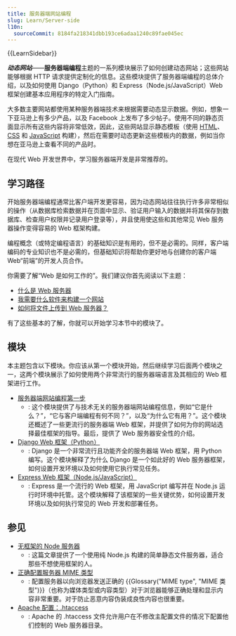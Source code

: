 ```yaml
---
title: 服务器端网站编程
slug: Learn/Server-side
l10n:
  sourceCommit: 8184fa218341dbb193ce6adaa1240c89fae045ec
---
```


{{LearnSidebar}}

**_动态网站_**——**服务器端编程**主题的一系列模块展示了如何创建动态网站；这些网站能够根据 HTTP 请求提供定制化的信息。这些模块提供了服务器端编程的总体介绍，以及如何使用 Django（Python）和 Express（Node.js/JavaScript）Web 框架创建基本应用程序的特定入门指南。

大多数主要网站都使用某种服务器端技术来根据需要动态显示数据。例如，想象一下亚马逊上有多少产品，以及 Facebook 上发布了多少帖子。使用不同的静态页面显示所有这些内容将非常低效，因此，这些网站显示静态模板（使用 [HTML](/zh-CN/docs/Learn/HTML)、[CSS](/zh-CN/docs/Learn/CSS) 和 [JavaScript](/zh-CN/docs/Learn/JavaScript) 构建），然后在需要时动态更新这些模板内的数据，例如当你想在亚马逊上查看不同的产品时。

在现代 Web 开发世界中，学习服务器端开发是非常推荐的。

## 学习路径

开始服务器端编程通常比客户端开发更容易，因为动态网站往往执行许多非常相似的操作（从数据库检索数据并在页面中显示、验证用户输入的数据并将其保存到数据库、检查用户权限并记录用户登录等），并且使用使这些和其他常见 Web 服务器操作变得容易的 Web 框架构建。

编程概念（或特定编程语言）的基础知识是有用的，但不是必需的。同样，客户端编码的专业知识也不是必需的，但基础知识将帮助你更好地与创建你的客户端 Web“前端”的开发人员合作。

你需要了解“Web 是如何工作的”。我们建议你首先阅读以下主题：

- [什么是 Web 服务器](/zh-CN/docs/Learn/Common_questions/Web_mechanics/What_is_a_web_server)
- [我需要什么软件来构建一个网站](/zh-CN/docs/Learn/Common_questions/Tools_and_setup/What_software_do_I_need)
- [如何将文件上传到 Web 服务器？](/zh-CN/docs/Learn/Common_questions/Tools_and_setup/Upload_files_to_a_web_server)

有了这些基本的了解，你就可以开始学习本节中的模块了。

## 模块

本主题包含以下模块。你应该从第一个模块开始，然后继续学习后面两个模块之一，这两个模块展示了如何使用两个非常流行的服务器端语言及其相应的 Web 框架进行工作。

- [服务器端网站编程第一步](/zh-CN/docs/Learn/Server-side/First_steps)
  - : 这个模块提供了与技术无关的服务器端网站编程信息，例如“它是什么？”，“它与客户端编程有何不同？”，以及“为什么它有用？”。这个模块还概述了一些更流行的服务器端 Web 框架，并提供了如何为你的网站选择最佳框架的指导。最后，提供了 Web 服务器安全性的介绍。
- [Django Web 框架（Python）](/zh-CN/docs/Learn/Server-side/Django)
  - : Django 是一个非常流行且功能齐全的服务器端 Web 框架，用 Python 编写。这个模块解释了为什么 Django 是一个如此好的 Web 服务器框架，如何设置开发环境以及如何使用它执行常见任务。
- [Express Web 框架（Node.js/JavaScript）](/zh-CN/docs/Learn/Server-side/Express_Nodejs)
  - : Express 是一个流行的 Web 框架，用 JavaScript 编写并在 Node.js 运行时环境中托管。这个模块解释了该框架的一些关键优势，如何设置开发环境以及如何执行常见的 Web 开发和部署任务。

## 参见

- [无框架的 Node 服务器](/zh-CN/docs/Learn/Server-side/Node_server_without_framework)
  - : 这篇文章提供了一个使用纯 Node.js 构建的简单静态文件服务器，适合那些不想使用框架的人。
- [正确配置服务器 MIME 类型](/zh-CN/docs/Learn/Server-side/Configuring_server_MIME_types)
  - : 配置服务器以向浏览器发送正确的 {{Glossary("MIME type", "MIME 类型")}}（也称为媒体类型或内容类型）对于浏览器能够正确处理和显示内容非常重要。对于防止恶意内容伪装成良性内容也很重要。
- [Apache 配置：.htaccess](/zh-CN/docs/Learn/Server-side/Apache_Configuration_htaccess)
  - : Apache 的 .htaccess 文件允许用户在不修改主配置文件的情况下配置他们控制的 Web 服务器目录。
